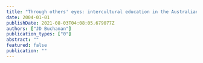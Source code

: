 ```yaml
---
title: "Through others' eyes: intercultural education in the Australian context: the case for global and regional education"
date: 2004-01-01
publishDate: 2021-08-03T04:08:05.679077Z
authors: ["JD Buchanan"]
publication_types: ["0"]
abstract: ""
featured: false
publication: ""
---
```


